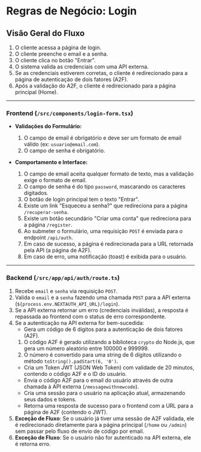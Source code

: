 # Regras de Negócio: Login

## Visão Geral do Fluxo

1.  O cliente acessa a página de login.
2.  O cliente preenche o email e a senha.
3.  O cliente clica no botão "Entrar".
4.  O sistema valida as credenciais com uma API externa.
5.  Se as credenciais estiverem corretas, o cliente é redirecionado para a página de autenticação de dois fatores (A2F).
6.  Após a validação do A2F, o cliente é redirecionado para a página principal (Home).

---

### Frontend (`/src/components/login-form.tsx`)

-   **Validações do Formulário:**
    1.  O campo de email é obrigatório e deve ser um formato de email válido (ex: `usuario@email.com`).
    2.  O campo de senha é obrigatório.

-   **Comportamento e Interface:**
    1.  O campo de email aceita qualquer formato de texto, mas a validação exige o formato de email.
    2.  O campo de senha é do tipo `password`, mascarando os caracteres digitados.
    3.  O botão de login principal tem o texto "Entrar".
    4.  Existe um link "Esqueceu a senha?" que redireciona para a página `/recuperar-senha`.
    5.  Existe um botão secundário "Criar uma conta" que redireciona para a página `/register`.
    6.  Ao submeter o formulário, uma requisição `POST` é enviada para o endpoint `/api/auth`.
    7.  Em caso de sucesso, a página é redirecionada para a URL retornada pela API (a página de A2F).
    8.  Em caso de erro, uma notificação (toast) é exibida para o usuário.

---

### Backend (`/src/app/api/auth/route.ts`)

1.  Recebe `email` e `senha` via requisição `POST`.
2.  Valida o `email` e a `senha` fazendo uma chamada `POST` para a API externa (`${process.env.NEXTAUTH_API_URL}/login`).
3.  Se a API externa retornar um erro (credenciais inválidas), a resposta é repassada ao frontend com o status de erro correspondente.
4.  Se a autenticação na API externa for bem-sucedida:
    -   Gera um código de 6 dígitos para a autenticação de dois fatores (A2F).
      1.   O código A2F é gerado utilizando a biblioteca `crypto` do Node.js, que gera um número aleatório entre 100000 e 999999.
      2.   O número é convertido para uma string de 6 dígitos utilizando o método `toString().padStart(6, '0')`.
    -   Cria um Token JWT (JSON Web Token) com validade de 20 minutos, contendo o código A2F e o ID do usuário.
    -   Envia o código A2F para o email do usuário através de outra chamada à API externa (`/messagewithnewcode`).
    -   Cria uma sessão para o usuário na aplicação atual, armazenando seus dados e tokens.
    -   Retorna uma resposta de sucesso para o frontend com a URL para a página de A2F (contendo o JWT).
5.  **Exceção de Fluxo**: Se o usuário já tiver uma sessão de A2F validada, ele é redirecionado diretamente para a página principal (`/home` ou `/admin`) sem passar pelo fluxo de envio de código por email.
6.  **Exceção de Fluxo**: Se o usuário não for autenticado na API externa, ele é retorna erro.

